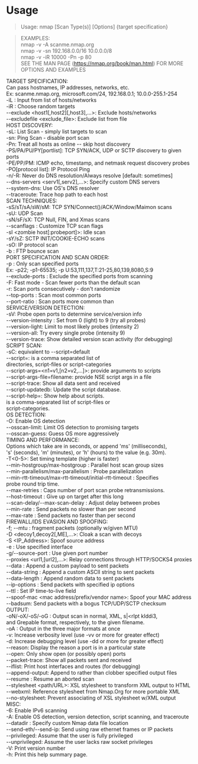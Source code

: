 # Usage
> Usage: nmap [Scan Type(s)] [Options] {target specification}

> EXAMPLES:\
    nmap -v -A scanme.nmap.org\
    nmap -v -sn 192.168.0.0/16 10.0.0.0/8\
    nmap -v -iR 10000 -Pn -p 80\
SEE THE MAN PAGE (https://nmap.org/book/man.html) FOR MORE OPTIONS AND EXAMPLES

TARGET SPECIFICATION:\
    Can pass hostnames, IP addresses, networks, etc.\
    Ex: scanme.nmap.org, microsoft.com/24, 192.168.0.1; 10.0.0-255.1-254\
    -iL <inputfilename>: Input from list of hosts/networks\
    -iR <num hosts>: Choose random targets\
    --exclude <host1[,host2][,host3],...>: Exclude hosts/networks\
    --excludefile <exclude_file>: Exclude list from file\
HOST DISCOVERY:\
    -sL: List Scan - simply list targets to scan\
    -sn: Ping Scan - disable port scan\
    -Pn: Treat all hosts as online -- skip host discovery\
    -PS/PA/PU/PY[portlist]: TCP SYN/ACK, UDP or SCTP discovery to given ports\
    -PE/PP/PM: ICMP echo, timestamp, and netmask request discovery probes\
    -PO[protocol list]: IP Protocol Ping\
    -n/-R: Never do DNS resolution/Always resolve [default: sometimes]\
    --dns-servers <serv1[,serv2],...>: Specify custom DNS servers\
    --system-dns: Use OS's DNS resolver\
    --traceroute: Trace hop path to each host\
SCAN TECHNIQUES:\
    -sS/sT/sA/sW/sM: TCP SYN/Connect()/ACK/Window/Maimon scans\
    -sU: UDP Scan\
    -sN/sF/sX: TCP Null, FIN, and Xmas scans\
    --scanflags <flags>: Customize TCP scan flags\
    -sI <zombie host[:probeport]>: Idle scan\
    -sY/sZ: SCTP INIT/COOKIE-ECHO scans\
    -sO: IP protocol scan\
    -b <FTP relay host>: FTP bounce scan\
PORT SPECIFICATION AND SCAN ORDER:\
    -p <port ranges>: Only scan specified ports\
      Ex: -p22; -p1-65535; -p U:53,111,137,T:21-25,80,139,8080,S:9\
    --exclude-ports <port ranges>: Exclude the specified ports from scanning\
    -F: Fast mode - Scan fewer ports than the default scan\
    -r: Scan ports consecutively - don't randomize\
    --top-ports <number>: Scan <number> most common ports\
    --port-ratio <ratio>: Scan ports more common than <ratio>\
SERVICE/VERSION DETECTION:\
    -sV: Probe open ports to determine service/version info\
    --version-intensity <level>: Set from 0 (light) to 9 (try all probes)\
    --version-light: Limit to most likely probes (intensity 2)\
    --version-all: Try every single probe (intensity 9)\
    --version-trace: Show detailed version scan activity (for debugging)\
SCRIPT SCAN:\
    -sC: equivalent to --script=default\
    --script=<Lua scripts>: <Lua scripts> is a comma separated list of\
             directories, script-files or script-categories\
    --script-args=<n1=v1,[n2=v2,...]>: provide arguments to scripts\
    --script-args-file=filename: provide NSE script args in a file\
    --script-trace: Show all data sent and received\
    --script-updatedb: Update the script database.\
    --script-help=<Lua scripts>: Show help about scripts.\
           <Lua scripts> is a comma-separated list of script-files or\
             script-categories.\
OS DETECTION:\
    -O: Enable OS detection\
    --osscan-limit: Limit OS detection to promising targets\
    --osscan-guess: Guess OS more aggressively\
TIMING AND PERFORMANCE:\
    Options which take <time> are in seconds, or append 'ms' (milliseconds),\
    's' (seconds), 'm' (minutes), or 'h' (hours) to the value (e.g. 30m).\
    -T<0-5>: Set timing template (higher is faster)\
    --min-hostgroup/max-hostgroup <size>: Parallel host scan group sizes\
    --min-parallelism/max-parallelism <numprobes>: Probe parallelization\
    --min-rtt-timeout/max-rtt-timeout/initial-rtt-timeout <time>: Specifies\
        probe round trip time.\
    --max-retries <tries>: Caps number of port scan probe retransmissions.\
    --host-timeout <time>: Give up on target after this long\
    --scan-delay/--max-scan-delay <time>: Adjust delay between probes\
    --min-rate <number>: Send packets no slower than <number> per second\
    --max-rate <number>: Send packets no faster than <number> per second\
FIREWALL/IDS EVASION AND SPOOFING:\
    -f; --mtu <val>: fragment packets (optionally w/given MTU)\
    -D <decoy1,decoy2[,ME],...>: Cloak a scan with decoys\
    -S <IP_Address>: Spoof source address\
    -e <iface>: Use specified interface\
    -g/--source-port <portnum>: Use given port number\
    --proxies <url1,[url2],...>: Relay connections through HTTP/SOCKS4 proxies\
    --data <hex string>: Append a custom payload to sent packets\
    --data-string <string>: Append a custom ASCII string to sent packets\
    --data-length <num>: Append random data to sent packets\
    --ip-options <options>: Send packets with specified ip options\
    --ttl <val>: Set IP time-to-live field\
    --spoof-mac <mac address/prefix/vendor name>: Spoof your MAC address\
    --badsum: Send packets with a bogus TCP/UDP/SCTP checksum\
OUTPUT:\
    -oN/-oX/-oS/-oG <file>: Output scan in normal, XML, s|<rIpt kIddi3,\
      and Grepable format, respectively, to the given filename.\
    -oA <basename>: Output in the three major formats at once\
    -v: Increase verbosity level (use -vv or more for greater effect)\
    -d: Increase debugging level (use -dd or more for greater effect)\
    --reason: Display the reason a port is in a particular state\
    --open: Only show open (or possibly open) ports\
    --packet-trace: Show all packets sent and received\
    --iflist: Print host interfaces and routes (for debugging)\
    --append-output: Append to rather than clobber specified output files\
    --resume <filename>: Resume an aborted scan\
    --stylesheet <path/URL>: XSL stylesheet to transform XML output to HTML\
    --webxml: Reference stylesheet from Nmap.Org for more portable XML\
    --no-stylesheet: Prevent associating of XSL stylesheet w/XML output\
MISC:\
    -6: Enable IPv6 scanning\
    -A: Enable OS detection, version detection, script scanning, and traceroute\
    --datadir <dirname>: Specify custom Nmap data file location\
    --send-eth/--send-ip: Send using raw ethernet frames or IP packets\
    --privileged: Assume that the user is fully privileged\
    --unprivileged: Assume the user lacks raw socket privileges\
    -V: Print version number\
    -h: Print this help summary page.
